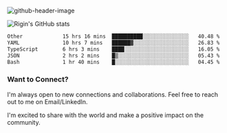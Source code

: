 
![github-header-image](https://github.com/riginoommen/riginoommen/assets/3840244/889cae65-df55-4cda-86cc-bf21bf1f2e96)

![Rigin's GitHub stats](https://github-readme-stats.vercel.app/api?username=riginoommen\&show_icons=true\&show=reviews,discussions_started,discussions_answered,prs_merged,prs_merged_percentage)


<!--START_SECTION:waka-->

```txt
Other             15 hrs 16 mins  ██████████░░░░░░░░░░░░░░░   40.48 %
YAML              10 hrs 7 mins   ██████▓░░░░░░░░░░░░░░░░░░   26.83 %
TypeScript        6 hrs 3 mins    ████░░░░░░░░░░░░░░░░░░░░░   16.05 %
JSON              2 hrs 2 mins    █▒░░░░░░░░░░░░░░░░░░░░░░░   05.43 %
Bash              1 hr 40 mins    █░░░░░░░░░░░░░░░░░░░░░░░░   04.45 %
```

<!--END_SECTION:waka-->

### Want to Connect?

I'm always open to new connections and collaborations. Feel free to reach out to me on Email/LinkedIn.

I'm excited to share with the world and make a positive impact on the community.
